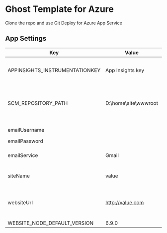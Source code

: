 # Ghost Template for Azure
Clone the repo and use Git Deploy for Azure App Service

## App Settings

Key | Value | Descrition
------------ | ------------- | ------------
APPINSIGHTS_INSTRUMENTATIONKEY | App Insights key | Used for tracking analytics, be sure to enable AppInsights for your appication
SCM_REPOSITORY_PATH | D:\home\site\wwwroot | Sets the application to use the local disk (fast drive) for building application. This is faster than the VHD. Beneficial for cloning your repos (if large), npm install.
emailUsername | | email address for notifications
emailPassword | | password for email address
emailService | Gmail | Visit http://support.ghost.org/mail for instructions
siteName | value | 'http://' + process.env.siteName + '.azurewebsites.net';
websiteUrl | http://value.com | If the App Setting 'websiteUrl' is set, Ghost will use that URL as base. If it isn't set, we'll go with the default sitename.
WEBSITE_NODE_DEFAULT_VERSION | 6.9.0 | Minimum version supported.
